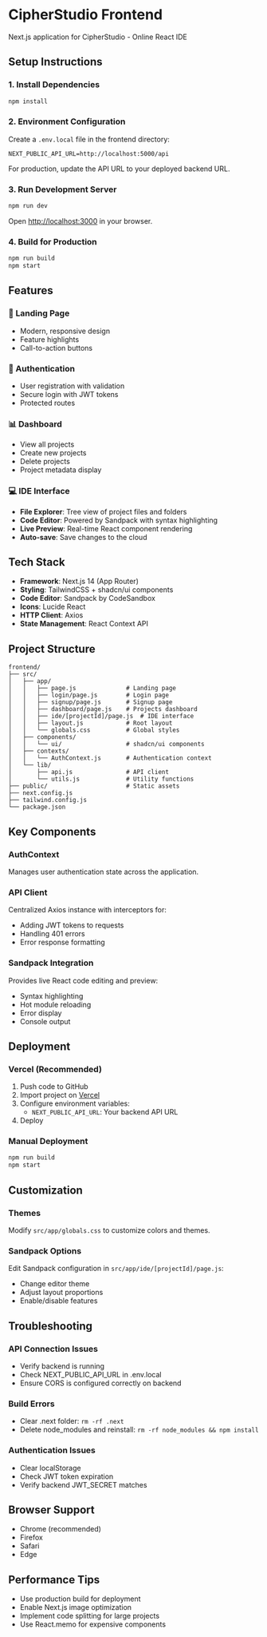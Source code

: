 # CipherStudio Frontend

Next.js application for CipherStudio - Online React IDE

## Setup Instructions

### 1. Install Dependencies

```bash
npm install
```

### 2. Environment Configuration

Create a `.env.local` file in the frontend directory:

```env
NEXT_PUBLIC_API_URL=http://localhost:5000/api
```

For production, update the API URL to your deployed backend URL.

### 3. Run Development Server

```bash
npm run dev
```

Open [http://localhost:3000](http://localhost:3000) in your browser.

### 4. Build for Production

```bash
npm run build
npm start
```

## Features

### 🎨 Landing Page
- Modern, responsive design
- Feature highlights
- Call-to-action buttons

### 🔐 Authentication
- User registration with validation
- Secure login with JWT tokens
- Protected routes

### 📊 Dashboard
- View all projects
- Create new projects
- Delete projects
- Project metadata display

### 💻 IDE Interface
- **File Explorer**: Tree view of project files and folders
- **Code Editor**: Powered by Sandpack with syntax highlighting
- **Live Preview**: Real-time React component rendering
- **Auto-save**: Save changes to the cloud

## Tech Stack

- **Framework**: Next.js 14 (App Router)
- **Styling**: TailwindCSS + shadcn/ui components
- **Code Editor**: Sandpack by CodeSandbox
- **Icons**: Lucide React
- **HTTP Client**: Axios
- **State Management**: React Context API

## Project Structure

```
frontend/
├── src/
│   ├── app/
│   │   ├── page.js              # Landing page
│   │   ├── login/page.js        # Login page
│   │   ├── signup/page.js       # Signup page
│   │   ├── dashboard/page.js    # Projects dashboard
│   │   ├── ide/[projectId]/page.js  # IDE interface
│   │   ├── layout.js            # Root layout
│   │   └── globals.css          # Global styles
│   ├── components/
│   │   └── ui/                  # shadcn/ui components
│   ├── contexts/
│   │   └── AuthContext.js       # Authentication context
│   └── lib/
│       ├── api.js               # API client
│       └── utils.js             # Utility functions
├── public/                      # Static assets
├── next.config.js
├── tailwind.config.js
└── package.json
```

## Key Components

### AuthContext
Manages user authentication state across the application.

### API Client
Centralized Axios instance with interceptors for:
- Adding JWT tokens to requests
- Handling 401 errors
- Error response formatting

### Sandpack Integration
Provides live React code editing and preview:
- Syntax highlighting
- Hot module reloading
- Error display
- Console output

## Deployment

### Vercel (Recommended)

1. Push code to GitHub
2. Import project on [Vercel](https://vercel.com)
3. Configure environment variables:
   - `NEXT_PUBLIC_API_URL`: Your backend API URL
4. Deploy

### Manual Deployment

```bash
npm run build
npm start
```

## Customization

### Themes
Modify `src/app/globals.css` to customize colors and themes.

### Sandpack Options
Edit Sandpack configuration in `src/app/ide/[projectId]/page.js`:
- Change editor theme
- Adjust layout proportions
- Enable/disable features

## Troubleshooting

### API Connection Issues
- Verify backend is running
- Check NEXT_PUBLIC_API_URL in .env.local
- Ensure CORS is configured correctly on backend

### Build Errors
- Clear .next folder: `rm -rf .next`
- Delete node_modules and reinstall: `rm -rf node_modules && npm install`

### Authentication Issues
- Clear localStorage
- Check JWT token expiration
- Verify backend JWT_SECRET matches

## Browser Support

- Chrome (recommended)
- Firefox
- Safari
- Edge

## Performance Tips

- Use production build for deployment
- Enable Next.js image optimization
- Implement code splitting for large projects
- Use React.memo for expensive components
